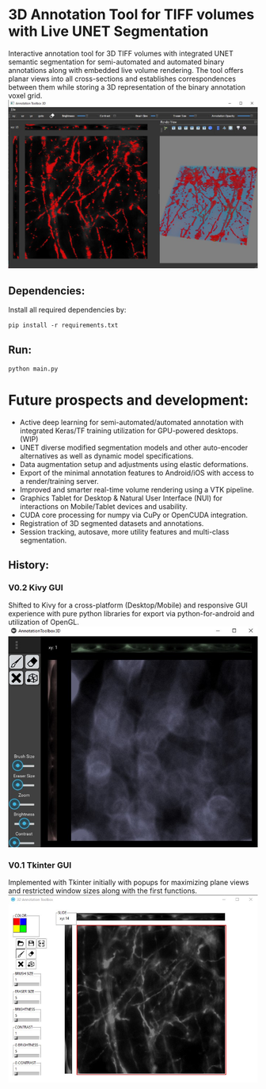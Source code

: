 # 3D Annotation Tool for TIFF volumes with Live UNET Segmentation

Interactive annotation tool for 3D TIFF volumes with integrated UNET semantic segmentation for semi-automated and automated binary annotations along with embedded live volume rendering. The tool offers planar views into all cross-sections and establishes correspondences between them while storing a 3D representation of the binary annotation voxel grid.
![pyside2_gui](graphics/pyside2_gui.jpg)

## Dependencies:
Install all required dependencies by:
```!bash
pip install -r requirements.txt
```

## Run:
```!bash
python main.py
```

# Future prospects and development:
- Active deep learning for semi-automated/automated annotation with integrated Keras/TF training utilization for GPU-powered desktops. (WIP)
- UNET diverse modified segmentation models and other auto-encoder alternatives as well as dynamic model specifications.
- Data augmentation setup and adjustments using elastic deformations.
- Export of the minimal annotation features to Android/iOS with access to a render/training server.
- Improved and smarter real-time volume rendering using a VTK pipeline.
- Graphics Tablet for Desktop & Natural User Interface (NUI) for interactions on Mobile/Tablet devices and usability.
- CUDA core processing for numpy via CuPy or OpenCUDA integration.
- Registration of 3D segmented datasets and annotations.
- Session tracking, autosave, more utility features and multi-class segmentation.


## History:
### V0.2 Kivy GUI
Shifted to Kivy for a cross-platform (Desktop/Mobile) and responsive GUI experience with pure python libraries for export via python-for-android and utilization of OpenGL.
![kivy_gui](graphics/kivy_gui.jpg)

### V0.1 Tkinter GUI
Implemented with Tkinter initially with popups for maximizing plane views and restricted window sizes along with the first functions.
![tkinter_gui](graphics/tkinter_gui.jpg)

